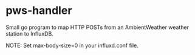 # pws-handler

Small go program to map HTTP POSTs from an AmbientWeather weather station to InfluxDB.

NOTE:
Set max-body-size=0 in your influxd.conf file.

